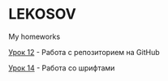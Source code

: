 # LEKOSOV
My homeworks

[Урок 12](https://lekosov.github.io/lesson_12/ "Моя готовая домашка") - Работа с репозиторием на GitHub


[Урок 14](https://lekosov.github.io/github/lesson_14/ "Моя готовая домашка") - Работа со шрифтами

